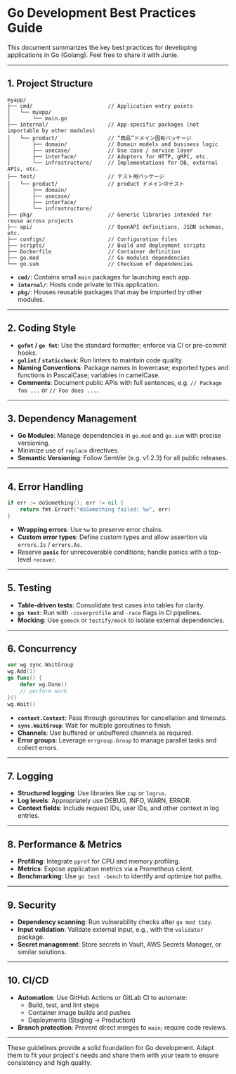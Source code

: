 # Go Development Best Practices Guide

This document summarizes the key best practices for developing applications in Go (Golang). Feel free to share it with Junie.

---

## 1. Project Structure

```
myapp/
├── cmd/                        // Application entry points
│   └── myapp/
│       └── main.go
├── internal/                   // App-specific packages (not importable by other modules)
│   └── product/                // “商品”ドメイン固有パッケージ
│       ├── domain/             // Domain models and business logic
│       ├── usecase/            // Use case / service layer
│       ├── interface/          // Adapters for HTTP, gRPC, etc.
│       └── infrastructure/     // Implementations for DB, external APIs, etc.
├── test/                       // テスト用パッケージ
│   └── product/                // product ドメインのテスト
│       ├── domain/
│       ├── usecase/
│       ├── interface/
│       └── infrastructure/
├── pkg/                        // Generic libraries intended for reuse across projects
├── api/                        // OpenAPI definitions, JSON schemas, etc.
├── configs/                    // Configuration files
├── scripts/                    // Build and deployment scripts
├── Dockerfile                  // Container definition
├── go.mod                      // Go modules dependencies
└── go.sum                      // Checksum of dependencies

```

- **`cmd/`**: Contains small `main` packages for launching each app.
- **`internal/`**: Hosts code private to this application.
- **`pkg/`**: Houses reusable packages that may be imported by other modules.

---

## 2. Coding Style

- **`gofmt` / `go fmt`**: Use the standard formatter; enforce via CI or pre-commit hooks.
- **`golint` / `staticcheck`**: Run linters to maintain code quality.
- **Naming Conventions**: Package names in lowercase; exported types and functions in PascalCase; variables in camelCase.
- **Comments**: Document public APIs with full sentences, e.g. `// Package foo ...` or `// Foo does ...`.

---

## 3. Dependency Management

- **Go Modules**: Manage dependencies in `go.mod` and `go.sum` with precise versioning.
- Minimize use of `replace` directives.
- **Semantic Versioning**: Follow SemVer (e.g. v1.2.3) for all public releases.

---

## 4. Error Handling

```go
if err := doSomething(); err != nil {
    return fmt.Errorf("doSomething failed: %w", err)
}
```

- **Wrapping errors**: Use `%w` to preserve error chains.
- **Custom error types**: Define custom types and allow assertion via `errors.Is` / `errors.As`.
- Reserve **`panic`** for unrecoverable conditions; handle panics with a top-level `recover`.

---

## 5. Testing

- **Table-driven tests**: Consolidate test cases into tables for clarity.
- **`go test`**: Run with `-coverprofile` and `-race` flags in CI pipelines.
- **Mocking**: Use `gomock` or `testify/mock` to isolate external dependencies.

---

## 6. Concurrency

```go
var wg sync.WaitGroup
wg.Add(1)
go func() {
    defer wg.Done()
    // perform work
}()
wg.Wait()
```

- **`context.Context`**: Pass through goroutines for cancellation and timeouts.
- **`sync.WaitGroup`**: Wait for multiple goroutines to finish.
- **Channels**: Use buffered or unbuffered channels as required.
- **Error groups**: Leverage `errgroup.Group` to manage parallel tasks and collect errors.

---

## 7. Logging

- **Structured logging**: Use libraries like `zap` or `logrus`.
- **Log levels**: Appropriately use DEBUG, INFO, WARN, ERROR.
- **Context fields**: Include request IDs, user IDs, and other context in log entries.

---

## 8. Performance & Metrics

- **Profiling**: Integrate `pprof` for CPU and memory profiling.
- **Metrics**: Expose application metrics via a Prometheus client.
- **Benchmarking**: Use `go test -bench` to identify and optimize hot paths.

---

## 9. Security

- **Dependency scanning**: Run vulnerability checks after `go mod tidy`.
- **Input validation**: Validate external input, e.g., with the `validator` package.
- **Secret management**: Store secrets in Vault, AWS Secrets Manager, or similar solutions.

---

## 10. CI/CD

- **Automation**: Use GitHub Actions or GitLab CI to automate:
    - Build, test, and lint steps
    - Container image builds and pushes
    - Deployments (Staging → Production)
- **Branch protection**: Prevent direct merges to `main`; require code reviews.

---

These guidelines provide a solid foundation for Go development. Adapt them to fit your project's needs and share them with your team to ensure consistency and high quality.
